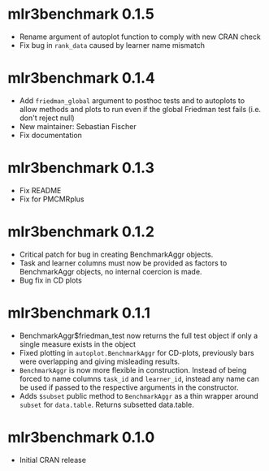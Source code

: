 # mlr3benchmark 0.1.5

* Rename argument of autoplot function to comply with new CRAN check
* Fix bug in `rank_data` caused by learner name mismatch

# mlr3benchmark 0.1.4

* Add `friedman_global` argument to posthoc tests and to autoplots to allow methods and plots to run even if the global Friedman test fails (i.e. don't reject null)
* New maintainer: Sebastian Fischer
* Fix documentation

# mlr3benchmark 0.1.3

* Fix README
* Fix for PMCMRplus

# mlr3benchmark 0.1.2

* Critical patch for bug in creating BenchmarkAggr objects.
* Task and learner columns must now be provided as factors to BenchmarkAggr objects, no internal coercion is made.
* Bug fix in CD plots

# mlr3benchmark 0.1.1

* BenchmarkAggr$friedman_test now returns the full test object if only a single measure exists in the object
* Fixed plotting in `autoplot.BenchmarkAggr` for CD-plots, previously bars were overlapping and giving misleading results.
* `BenchmarkAggr` is now more flexible in construction. Instead of being forced to name columns `task_id` and `learner_id`, instead any name can be used if passed to the respective arguments in the constructor.
* Adds `$subset` public method to `BenchmarkAggr` as a thin wrapper around `subset` for `data.table`. Returns subsetted data.table.

# mlr3benchmark 0.1.0

* Initial CRAN release
